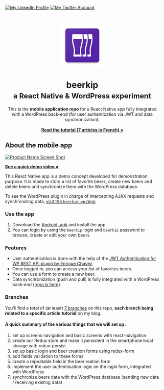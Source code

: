 [![My LinkedIn Profile][linkedin-shield]][linkedin-url]
[![My Twitter Account][twitter-shield]][twitter-url]

<!-- PROJECT LOGO -->
<br />
<p align="center">
  <a href="https://github.com/psaikali/beerkip">
    <img src="android/app/src/main/res/mipmap-xxxhdpi/ic_launcher.png" alt="Logo" width="140" height="140">
  </a>
</p>
<h1 align="center"><b>beerkip</b><br> <small>a React Native & WordPress experiment</small></h1>
<p align="center">
This is the <strong>mobile application repo</strong> for a React Native app fully integrated with a WordPress back-end (for user authentication via JWT and data synchronization).
    <br /><br />
    <a href="https://mosaika.fr/appli-mobile-react-native-wordpress/"><strong>Read the tutorial (7 articles in French) »</strong></a>
</p>

## About the mobile app
[![Product Name Screen Shot][product-screenshot]](https://share.getcloudapp.com/E0uPvnkn)

[**See a quick demo video »**](https://share.getcloudapp.com/E0uPvnkn)

This React Native app is a demo concept developed for demonstration purpose. It is made to store a list of favorite beers, create new beers and delete beers and synchronize them with the WordPress database.

To see the WordPress plugin in charge of intercepting AJAX requests and synchronizing data, [visit the `beerkip-wp` repo](https://github.com/psaikali/beerkip-wp/).

### Use the app
1. Download the [Android .apk](https://mosaika.fr/downloads/beerkip-v1.apk) and install the app.
2. You can login by using the `beerkip` login and `beerkip` password to browse, create or edit your own beers.

### Features
* User authentication is done with the help of the [JWT Authentication for WP REST API plugin by Enrique Chavez](https://wordpress.org/plugins/jwt-authentication-for-wp-rest-api/).
* Once logged in, you can access your list of favorites beers.
* You can use a form to create a new beer. 
* Data synchronization (push and pull) is fully integrated with a WordPress back-end (<a href="https://github.com/psaikali/beerkip-wp/">repo is here</a>).

### Branches
You'll find a total of (at least) [7 branches](https://github.com/psaikali/beerkip/branches) on this repo, **each branch being related to a specific article tutorial** on my blog.

#### A quick summary of the various things that we will set up :
1. set up screens navigation and basic screens with react-navigation
2. create our Redux store and make it persistent in the smartphone local storage with redux-persist
3. set up basic login and beer creation forms using redux-form
4. add fields validation to these forms
5. create a repeatable field in the beer reation form
6. implement the user authentication logic on the login form, integrated with WordPress
7. synchronize beers data with the WordPress database (sending new data / receiving existing data)

[product-screenshot]: https://mosaika.fr/downloads/beerkip.gif
[linkedin-shield]: https://img.shields.io/badge/-LinkedIn-black.svg?style=flat-square&logo=linkedin&colorB=555
[linkedin-url]: https://www.linkedin.com/in/psaikali/
[twitter-shield]: https://img.shields.io/twitter/url/http/shields.io.svg?style=social
[twitter-url]: https://twitter.com/psaikali
